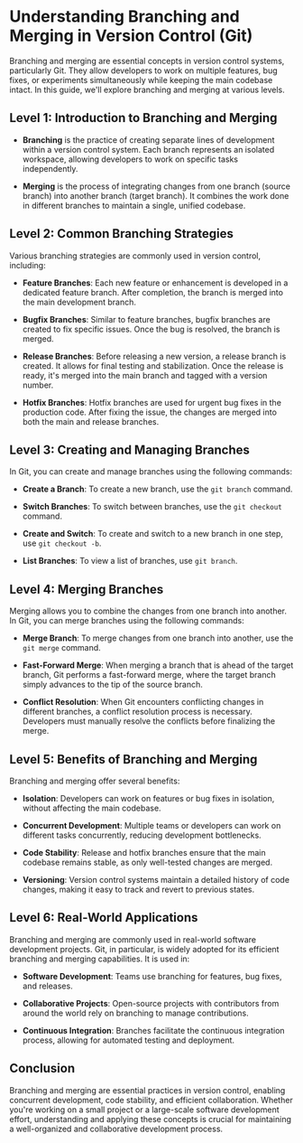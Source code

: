 # Understanding Branching and Merging in Version Control (Git)

Branching and merging are essential concepts in version control systems, particularly Git. They allow developers to work on multiple features, bug fixes, or experiments simultaneously while keeping the main codebase intact. In this guide, we'll explore branching and merging at various levels.

## Level 1: Introduction to Branching and Merging

- **Branching** is the practice of creating separate lines of development within a version control system. Each branch represents an isolated workspace, allowing developers to work on specific tasks independently.

- **Merging** is the process of integrating changes from one branch (source branch) into another branch (target branch). It combines the work done in different branches to maintain a single, unified codebase.

## Level 2: Common Branching Strategies

Various branching strategies are commonly used in version control, including:

- **Feature Branches**: Each new feature or enhancement is developed in a dedicated feature branch. After completion, the branch is merged into the main development branch.

- **Bugfix Branches**: Similar to feature branches, bugfix branches are created to fix specific issues. Once the bug is resolved, the branch is merged.

- **Release Branches**: Before releasing a new version, a release branch is created. It allows for final testing and stabilization. Once the release is ready, it's merged into the main branch and tagged with a version number.

- **Hotfix Branches**: Hotfix branches are used for urgent bug fixes in the production code. After fixing the issue, the changes are merged into both the main and release branches.

## Level 3: Creating and Managing Branches

In Git, you can create and manage branches using the following commands:

- **Create a Branch**: To create a new branch, use the `git branch` command.

- **Switch Branches**: To switch between branches, use the `git checkout` command.

- **Create and Switch**: To create and switch to a new branch in one step, use `git checkout -b`.

- **List Branches**: To view a list of branches, use `git branch`.

## Level 4: Merging Branches

Merging allows you to combine the changes from one branch into another. In Git, you can merge branches using the following commands:

- **Merge Branch**: To merge changes from one branch into another, use the `git merge` command.

- **Fast-Forward Merge**: When merging a branch that is ahead of the target branch, Git performs a fast-forward merge, where the target branch simply advances to the tip of the source branch.

- **Conflict Resolution**: When Git encounters conflicting changes in different branches, a conflict resolution process is necessary. Developers must manually resolve the conflicts before finalizing the merge.

## Level 5: Benefits of Branching and Merging

Branching and merging offer several benefits:

- **Isolation**: Developers can work on features or bug fixes in isolation, without affecting the main codebase.

- **Concurrent Development**: Multiple teams or developers can work on different tasks concurrently, reducing development bottlenecks.

- **Code Stability**: Release and hotfix branches ensure that the main codebase remains stable, as only well-tested changes are merged.

- **Versioning**: Version control systems maintain a detailed history of code changes, making it easy to track and revert to previous states.

## Level 6: Real-World Applications

Branching and merging are commonly used in real-world software development projects. Git, in particular, is widely adopted for its efficient branching and merging capabilities. It is used in:

- **Software Development**: Teams use branching for features, bug fixes, and releases.

- **Collaborative Projects**: Open-source projects with contributors from around the world rely on branching to manage contributions.

- **Continuous Integration**: Branches facilitate the continuous integration process, allowing for automated testing and deployment.

## Conclusion

Branching and merging are essential practices in version control, enabling concurrent development, code stability, and efficient collaboration. Whether you're working on a small project or a large-scale software development effort, understanding and applying these concepts is crucial for maintaining a well-organized and collaborative development process.
